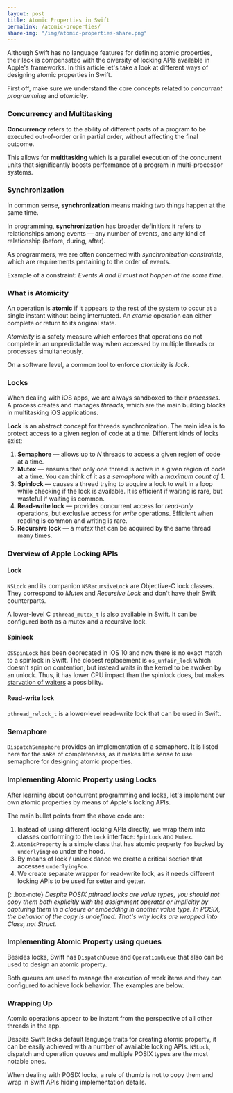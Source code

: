 ```yaml
---
layout: post
title: Atomic Properties in Swift
permalink: /atomic-properties/
share-img: "/img/atomic-properties-share.png"
---
```


Although Swift has no language features for defining atomic properties, their lack is compensated with the diversity of locking APIs available in Apple's frameworks. In this article let's take a look at different ways of designing atomic properties in Swift.

First off, make sure we understand the core concepts related to *concurrent programming* and *atomicity*.

### Concurrency and Multitasking

**Concurrency** refers to the ability of different parts of a program to be executed out-of-order or in partial order, without affecting the final outcome. 

This allows for **multitasking** which is a parallel execution of the concurrent units that significantly boosts performance of a program in multi-processor systems.

### Synchronization

In common sense, **synchronization** means making two things happen at the same time. 

In programming, **synchronization** has broader definition: it refers to relationships among events — any number of events, and any kind of relationship (before, during, after).

As programmers, we are often concerned with *synchronization constraints*, which are requirements pertaining to the order of events. 

Example of a constraint: *Events A and B must not happen at the same time*.

### What is Atomicity

An operation is **atomic** if it appears to the rest of the system to occur at a single instant without being interrupted. An *atomic* operation can either complete or return to its original state.

*Atomicity* is a safety measure which enforces that operations do not complete in an unpredictable way when accessed by multiple threads or processes simultaneously.

On a software level, a common tool to enforce *atomicity* is *lock*.

### Locks

When dealing with iOS apps, we are always sandboxed to their *processes*. A process creates and manages *threads*, which are the main building blocks in multitasking iOS applications.

**Lock** is an abstract concept for threads synchronization. The main idea is to protect access to a given region of code at a time. Different kinds of locks exist:
1. **Semaphore** — allows up to *N* threads to access a given region of code at a time.
2. **Mutex** — ensures that only one thread is active in a given region of code at a time. You can think of it as a *semaphore* with a *maximum count of 1*.
3. **Spinlock** — causes a thread trying to acquire a lock to wait in a loop while checking if the lock is available. It is efficient if waiting is rare, but wasteful if waiting is common.
4. **Read-write lock** — provides concurrent access for *read-only* operations, but exclusive access for *write* operations. Efficient when reading is common and writing is rare.
5. **Recursive lock** — a *mutex* that can be acquired by the same thread many times.

### Overview of Apple Locking APIs

#### Lock

`NSLock` and its companion `NSRecursiveLock` are Objective-C lock classes. They correspond to *Mutex* and *Recursive Lock* and don't have their Swift counterparts. 

A lower-level C `pthread_mutex_t` is also available in Swift. It can be configured both as a mutex and a recursive lock.

#### Spinlock

`OSSpinLock` has been deprecated in iOS 10 and now there is no exact match to a spinlock in Swift. The closest replacement is `os_unfair_lock` which doesn't spin on contention, but instead waits in the kernel to be awoken by an unlock. Thus, it has lower CPU impact than the spinlock does, but makes [starvation of waiters](https://en.wikipedia.org/wiki/Dining_philosophers_problem) a possibility.

#### Read-write lock

`pthread_rwlock_t` is a lower-level read-write lock that can be used in Swift.

### Semaphore

`DispatchSemaphore` provides an implementation of a semaphore. It is listed here for the sake of completeness, as it makes little sense to use semaphore for designing atomic properties.

### Implementing Atomic Property using Locks

After learning about concurrent programming and locks, let's implement our own atomic properties by means of Apple's locking APIs.

<script src="https://gist.github.com/V8tr/57c7c6a79b51185005862a40d246117d.js"></script>

<script src="https://gist.github.com/V8tr/5d079c49693d62b75e0885d686806f6e.js"></script>

The main bullet points from the above code are:
1. Instead of using different locking APIs directly, we wrap them into classes conforming to the `Lock` interface: `SpinLock` and `Mutex`.
2. `AtomicProperty` is a simple class that has atomic property `foo` backed by `underlyingFoo` under the hood.
3. By means of lock / unlock dance we create a critical section that accesses `underlyingFoo`.
4. We create separate wrapper for read-write lock, as it needs different locking APIs to be used for setter and getter.

{: .box-note}
*Despite POSIX pthread locks are value types, you should not copy them both explicitly with the assignment operator or implicitly by capturing them in a closure or embedding in another value type. In POSIX, the behavior of the copy is undefined. That's why locks are wrapped into Class, not Struct.*

### Implementing Atomic Property using queues

Besides locks, Swift has `DispatchQueue` and `OperationQueue` that also can be used to design an atomic property.

Both queues are used to manage the execution of work items and they can configured to achieve lock behavior. The examples are below.

<script src="https://gist.github.com/V8tr/3db48858a62ebc15796c032c8ff68b6f.js"></script>

### Wrapping Up

Atomic operations appear to be instant from the perspective of all other threads in the app.

Despite Swift lacks default language traits for creating atomic property, it can be easily achieved with a number of available locking APIs. `NSLock`, dispatch and operation queues and multiple POSIX types are the most notable ones.

When dealing with POSIX locks, a rule of thumb is not to copy them and wrap in Swift APIs hiding implementation details.